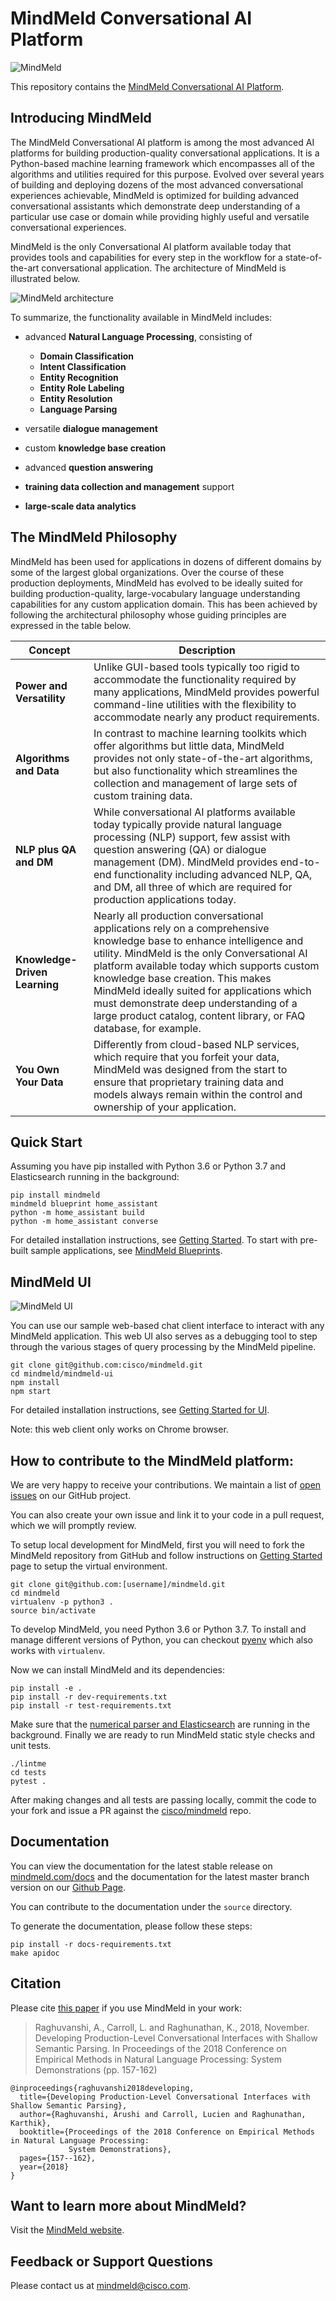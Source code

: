 # MindMeld Conversational AI Platform

![MindMeld](https://github.com/cisco/mindmeld/workflows/MindMeld/badge.svg?branch=master)

This repository contains the [MindMeld Conversational AI Platform](https://www.mindmeld.com).

## Introducing MindMeld
The MindMeld Conversational AI platform is among the most advanced AI platforms for building production-quality conversational applications. It is a Python-based machine learning framework which encompasses all of the algorithms and utilities required for this purpose. Evolved over several years of building and deploying dozens of the most advanced conversational experiences achievable, MindMeld is optimized for building advanced conversational assistants which demonstrate deep understanding of a particular use case or domain while providing highly useful and versatile conversational experiences.

MindMeld is the only Conversational AI platform available today that provides tools and capabilities for every step in the workflow for a state-of-the-art conversational application. The architecture of MindMeld is illustrated below.

![MindMeld architecture](http://www.mindmeld.com/_images/architecture1.png)

To summarize, the functionality available in MindMeld includes:

  - advanced **Natural Language Processing**, consisting of

    - **Domain Classification**
    - **Intent Classification**
    - **Entity Recognition**
    - **Entity Role Labeling**
    - **Entity Resolution**
    - **Language Parsing**
  - versatile **dialogue management**
  - custom **knowledge base creation**
  - advanced **question answering**
  - **training data collection and management** support
  - **large-scale data analytics**

## The MindMeld Philosophy

MindMeld has been used for applications in dozens of different domains by some of the largest global organizations. Over the course of these production deployments, MindMeld has evolved to be ideally suited for building production-quality, large-vocabulary language understanding capabilities for any custom application domain. This has been achieved by following the architectural philosophy whose guiding principles are expressed in the table below.

|Concept|Description|
|---|---|
|**Power and Versatility**        |Unlike GUI-based tools typically too rigid to accommodate the functionality required by many applications, MindMeld provides powerful command-line utilities with the flexibility to accommodate nearly any product requirements.|
|**Algorithms and Data**          |In contrast to machine learning toolkits which offer algorithms but little data, MindMeld provides not only state-of-the-art algorithms, but also functionality which streamlines the collection and management of large sets of custom training data.|
|**NLP plus QA and DM**           |While conversational AI platforms available today typically provide natural language processing (NLP) support, few assist with question answering (QA) or dialogue management (DM). MindMeld provides end-to-end functionality including advanced NLP, QA, and DM, all three of which are required for production applications today.|
|**Knowledge-Driven Learning**    |Nearly all production conversational applications rely on a comprehensive knowledge base to enhance intelligence and utility. MindMeld is the only Conversational AI platform available today which supports custom knowledge base creation. This makes MindMeld ideally suited for applications which must demonstrate deep understanding of a large product catalog, content library, or FAQ database, for example.|
|**You Own Your Data**            |Differently from cloud-based NLP services, which require that you forfeit your data, MindMeld was designed from the start to ensure that proprietary training data and models always remain within the control and ownership of your application.|

## Quick Start

Assuming you have pip installed with Python 3.6 or Python 3.7 and Elasticsearch running in the background:

```
pip install mindmeld
mindmeld blueprint home_assistant
python -m home_assistant build
python -m home_assistant converse
```

For detailed installation instructions, see [Getting Started](http://www.mindmeld.com/docs/userguide/getting_started.html). To start with pre-built sample applications, see [MindMeld Blueprints](http://www.mindmeld.com/docs/blueprints/overview.html).

## MindMeld UI

![MindMeld UI](https://www.mindmeld.com/docs/_images/mindmeld_ui.png)

You can use our sample web-based chat client interface to interact with any MindMeld application. This web UI also serves as a debugging tool to step through the various stages of query processing by the MindMeld pipeline.

```
git clone git@github.com:cisco/mindmeld.git
cd mindmeld/mindmeld-ui
npm install
npm start
```

For detailed installation instructions, see [Getting Started for UI](https://www.mindmeld.com/docs/mindmeld_ui/mindmeld_ui.html).

Note: this web client only works on Chrome browser.

## How to contribute to the MindMeld platform:

We are very happy to receive your contributions. We maintain a list of [open issues](https://github.com/cisco/mindmeld/issues) on our GitHub project.

You can also create your own issue and link it to your code in a pull request, which we will promptly review.

To setup local development for MindMeld, first you will need to fork the MindMeld repository from GitHub and follow instructions on [Getting Started](http://www.mindmeld.com/docs/userguide/getting_started.html) page to setup the virtual environment.

```
git clone git@github.com:[username]/mindmeld.git
cd mindmeld
virtualenv -p python3 .
source bin/activate
```

To develop MindMeld, you need Python 3.6 or Python 3.7. To install and manage different versions of Python, you can checkout [pyenv](https://github.com/pyenv/pyenv) which also works with ``virtualenv``.

Now we can install MindMeld and its dependencies:

```
pip install -e .
pip install -r dev-requirements.txt
pip install -r test-requirements.txt
```

Make sure that the [numerical parser and Elasticsearch](https://www.mindmeld.com/docs/userguide/getting_started.html) are running in the background. Finally we are ready to run MindMeld static style checks and unit tests.

```
./lintme
cd tests
pytest .
```

After making changes and all tests are passing locally, commit the code to your fork and issue a PR against the [cisco/mindmeld](https://github.com/cisco/mindmeld) repo.

## Documentation
You can view the documentation for the latest stable release on [mindmeld.com/docs](http://mindmeld.com/docs) and the documentation for the latest master branch version on our [Github Page](https://cisco.github.io/mindmeld/).

You can contribute to the documentation under the `source` directory.

To generate the documentation, please follow these steps:

```
pip install -r docs-requirements.txt
make apidoc
```

## Citation

Please cite [this paper](https://www.aclweb.org/anthology/D18-2027) if you use MindMeld in your work:
>Raghuvanshi, A., Carroll, L. and Raghunathan, K., 2018, November. Developing Production-Level Conversational Interfaces with Shallow Semantic Parsing. In Proceedings of the 2018 Conference on Empirical Methods in Natural Language Processing: System Demonstrations (pp. 157-162)
```
@inproceedings{raghuvanshi2018developing,
  title={Developing Production-Level Conversational Interfaces with Shallow Semantic Parsing},
  author={Raghuvanshi, Arushi and Carroll, Lucien and Raghunathan, Karthik},
  booktitle={Proceedings of the 2018 Conference on Empirical Methods in Natural Language Processing:
             System Demonstrations},
  pages={157--162},
  year={2018}
}
```

## Want to learn more about MindMeld?

Visit the [MindMeld website](https://www.mindmeld.com/).

## Feedback or Support Questions

Please contact us at [mindmeld@cisco.com](mailto:mindmeld@cisco.com).
